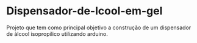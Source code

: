 # Dispensador-de-lcool-em-gel
Projeto que tem como principal objetivo a construção de um dispensador de àlcool isopropilico utilizando arduino.
